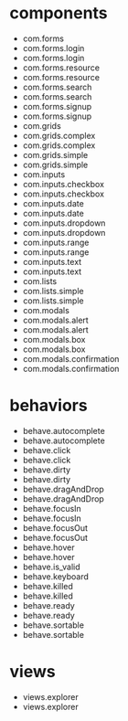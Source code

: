 <h1>components</h1><ul><li>com.forms</li><li>com.forms.login</li><li>com.forms.login</li><li>com.forms.resource</li><li>com.forms.resource</li><li>com.forms.search</li><li>com.forms.search</li><li>com.forms.signup</li><li>com.forms.signup</li><li>com.grids</li><li>com.grids.complex</li><li>com.grids.complex</li><li>com.grids.simple</li><li>com.grids.simple</li><li>com.inputs</li><li>com.inputs.checkbox</li><li>com.inputs.checkbox</li><li>com.inputs.date</li><li>com.inputs.date</li><li>com.inputs.dropdown</li><li>com.inputs.dropdown</li><li>com.inputs.range</li><li>com.inputs.range</li><li>com.inputs.text</li><li>com.inputs.text</li><li>com.lists</li><li>com.lists.simple</li><li>com.lists.simple</li><li>com.modals</li><li>com.modals.alert</li><li>com.modals.alert</li><li>com.modals.box</li><li>com.modals.box</li><li>com.modals.confirmation</li><li>com.modals.confirmation</li></ul><h1>behaviors</h1><ul><li>behave.autocomplete</li><li>behave.autocomplete</li><li>behave.click</li><li>behave.click</li><li>behave.dirty</li><li>behave.dirty</li><li>behave.dragAndDrop</li><li>behave.dragAndDrop</li><li>behave.focusIn</li><li>behave.focusIn</li><li>behave.focusOut</li><li>behave.focusOut</li><li>behave.hover</li><li>behave.hover</li><li>behave.is_valid</li><li>behave.keyboard</li><li>behave.killed</li><li>behave.killed</li><li>behave.ready</li><li>behave.ready</li><li>behave.sortable</li><li>behave.sortable</li></ul><h1>views</h1><ul><li>views.explorer</li><li>views.explorer</li></ul>